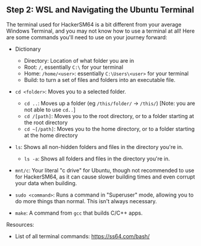 ## Step 2: WSL and Navigating the Ubuntu Terminal

The terminal used for HackerSM64 is a bit different from your average Windows Terminal, and you may not know how to use a terminal at all! Here are some commands you'll need to use on your journey forward:

- Dictionary
  - Directory: Location of what folder you are in
  - Root: `/`, essentially `C:\` for your terminal
  - Home: `/home/<user>`: essentially `C:\Users\<user>` for your terminal
  - Build: to turn a set of files and folders into an executable file.

- `cd <folder>`: Moves you to a selected folder.
  - `cd ..`: Moves up a folder (eg `/this/folder/` -> `/this/`) [Note: you are not able to use `cd..`]
  - `cd /[path]`: Moves you to the root directory, or to a folder starting at the root directory
  - `cd ~[/path]`: Moves you to the home directory, or to a folder starting at the home directory
- `ls`: Shows all non-hidden folders and files in the directory you're in.
  - `ls -a`: Shows all folders and files in the directory you're in.
- `mnt/c`: Your literal "c drive" for Ubuntu, though not recommended to use for HackerSM64, as it can cause slower building times and even corrupt your data when building.
- `sudo <command>`: Runs a command in "Superuser" mode, allowing you to do more things than normal. This isn't always necessary.
- `make`: A command from `gcc` that builds C/C++ apps.

Resources:
- List of all terminal commands: https://ss64.com/bash/
